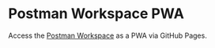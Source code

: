 # Postman Workspace PWA

Access the [Postman Workspace](https://discord-account-support-corporation.postman.co) as a PWA via GitHub Pages.
